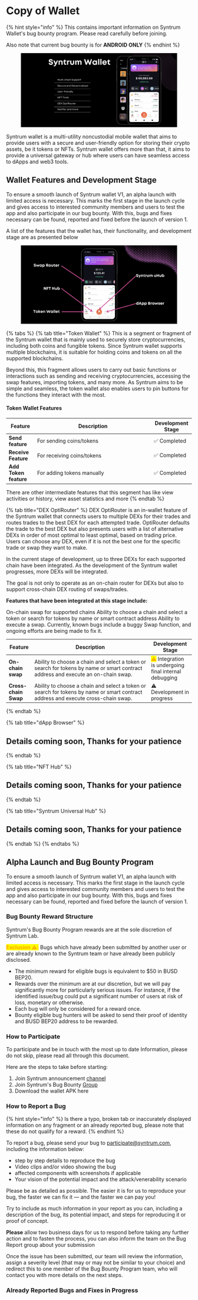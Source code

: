 # Copy of Wallet

{% hint style="info" %}
This contains important information on Syntrum Wallet's bug bounty program. Please read carefully before joining.

Also note that current bug bounty is for **ANDROID ONLY**
{% endhint %}

<figure><img src="../.gitbook/assets/Image 6-7-23 at 10.35 AM.jpeg" alt=""><figcaption></figcaption></figure>

Syntrum wallet is a multi-utility noncustodial mobile wallet that aims to provide users with a secure and user-friendly option for storing their crypto assets, be it tokens or NFTs. Syntrum wallet offers more than that, it aims to provide a universal gateway or hub where users can have seamless access to dApps and web3 tools.

## Wallet Features and Development Stage

To ensure a smooth launch of Syntrum wallet V1, an alpha launch with limited access is necessary. This marks the first stage in the launch cycle and gives access to interested community members and users to test the app and also participate in our bug bounty. With this, bugs and fixes necessary can be found, reported and fixed before the launch of version 1.

A list of the features that the wallet has, their functionality, and development stage are as presented below

<figure><img src="../.gitbook/assets/Image 6-7-23 at 2.58 PM.jpeg" alt=""><figcaption></figcaption></figure>

{% tabs %}
{% tab title="Token Wallet" %}
This is a segment or fragment of the Syntrum wallet that is mainly used to securely store cryptocurrencies, including both coins and fungible tokens. Since Syntrum wallet supports multiple blockchains, it is suitable for holding coins and tokens on all the supported blockchains.&#x20;

Beyond this, this fragment allows users to carry out basic functions or interactions such as sending and receiving cryptocurrencies, accessing the swap features, importing tokens, and many more. As Syntrum aims to be simple and seamless, the token wallet also enables users to pin buttons for the functions they interact with the most.

#### Token Wallet Features

<table><thead><tr><th>Feature</th><th width="302.66666666666663">Description</th><th>Development Stage</th></tr></thead><tbody><tr><td><strong>Send feature</strong></td><td>For sending coins/tokens</td><td>✅ Completed</td></tr><tr><td><strong>Receive Feature</strong></td><td>For receiving coins/tokens</td><td>✅ Completed</td></tr><tr><td><strong>Add Token feature</strong></td><td>For adding tokens manually</td><td>✅ Completed</td></tr></tbody></table>

There are other intermediate features that this segment has like view activities or history, view asset statistics and more
{% endtab %}

{% tab title="DEX OptiRouter" %}
DEX OptiRouter is an in-wallet feature of the Syntrum wallet that connects users to multiple DEXs for their trades and routes trades to the best DEX for each attempted trade. OptiRouter defaults the trade to the best DEX but also presents users with a list of alternative DEXs in order of most optimal to least optimal, based on trading price. Users can choose any DEX, even if it is not the best one for the specific trade or swap they want to make.

In the current stage of development, up to three DEXs for each supported chain have been integrated. As the development of the Syntrum wallet progresses, more DEXs will be integrated.

The goal is not only to operate as an on-chain router for DEXs but also to support cross-chain DEX routing of swaps/trades.

**Features that have been integrated at this stage include:**

On-chain swap for supported chains Ability to choose a chain and select a token or search for tokens by name or smart contract address Ability to execute a swap. Currently, known bugs include a buggy Swap function, and ongoing efforts are being made to fix it.

<table><thead><tr><th>Feature</th><th width="302.66666666666663">Description</th><th>Development Stage</th></tr></thead><tbody><tr><td><strong>On-chain swap</strong></td><td>Ability to choose a chain and select a token or search for tokens by name or smart contract address and execute an on-chain swap.</td><td><mark style="color:orange;">⚠️</mark> Integration is undergoing final internal debugging</td></tr><tr><td><strong>Cross-chain Swap</strong></td><td>Ability to choose a chain and select a token or search for tokens by name or smart contract address and execute cross-chain swap.</td><td>⚠ Development in progress</td></tr></tbody></table>


{% endtab %}

{% tab title="dApp Browser" %}
## Details coming soon, Thanks for your patience
{% endtab %}

{% tab title="NFT Hub" %}
## Details coming soon, Thanks for your patience
{% endtab %}

{% tab title="Syntrum Universal Hub" %}
## Details coming soon, Thanks for your patience
{% endtab %}
{% endtabs %}

## Alpha Launch and Bug Bounty Program

To ensure a smooth launch of Syntrum wallet V1, an alpha launch with limited access is necessary. This marks the first stage in the launch cycle and gives access to interested community members and users to test the app and also participate in our bug bounty. With this, bugs and fixes necessary can be found, reported and fixed before the launch of version 1.

### Bug Bounty Reward Structure

Syntrum's Bug Bounty Program rewards are at the sole discretion of Syntrum Lab.

<mark style="color:orange;">**Exclusion ⚠️:**</mark> Bugs which have already been submitted by another user or are already known to the Syntrum team or have already been publicly disclosed.

* The minimum reward for eligible bugs is equivalent to $50 in BUSD BEP20.
* Rewards over the minimum are at our discretion, but we will pay significantly more for particularly serious issues. For instance, if the identified issue/bug could put a significant number of users at risk of loss, monetary or otherwise.
* Each bug will only be considered for a reward once.
* Bounty eligible bug hunters will be asked to send their proof of identity and BUSD BEP20 address to be rewarded.

### How to Participate

To participate and be in touch with the most up to date Information, please do not skip, please read all through this document.

Here are the steps to take before starting:

1. Join Syntrum announcement [channel](https://t.me/SyntrumANN)
2. Join Syntrum's Bug Bounty [Group](https://t.me/+EBnUzePky903Y2Qx)
3. Download the wallet APK here&#x20;

### How to Report a Bug

{% hint style="info" %}
Is there a typo, broken tab or inaccurately displayed information on any fragment or an already reported bug, please note that these do not qualify for a reward.
{% endhint %}

To report a bug, please send your bug to participate@syntrum.com, including the information below:

* step by step details to reproduce the bug
* Video clips and/or video showing the bug
* affected components with screenshots if applicable
* Your vision of the potential impact and the attack/venerability scenario

Please be as detailed as possible. The easier it is for us to reproduce your bug, the faster we can fix it — and the faster we can pay you!&#x20;

Try to include as much information in your report as you can, including a description of the bug, its potential impact, and steps for reproducing it or proof of concept.

**Please** allow two business days for us to respond before taking any further action and to fasten the process, you can also inform the team on the Bug Report group about your submission

Once the issue has been submitted, our team will review the information, assign a severity level (that may or may not be similar to your choice) and redirect this to one member of the Bug Bounty Program team, who will contact you with more details on the next steps.

### Already Reported Bugs and Fixes in Progress&#x20;

